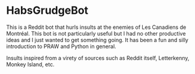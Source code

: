 # HabsGrudgeBot

This is a Reddit bot that hurls insults at the enemies of Les Canadiens de Montréal. 
This bot is not particularly useful but I had no other productive ideas and I just wanted to get something going. It has been a fun and silly introduction to PRAW and Python in general.

Insults inspired from a virety of sources such as Reddit itself, Letterkenny, Monkey Island, etc.
